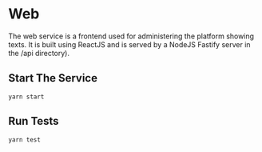 # Web

The web service is a frontend used for administering the platform showing texts. It is built using ReactJS and is served by a NodeJS Fastify server in the /api directory).

## Start The Service

`yarn start`

## Run Tests

`yarn test`
